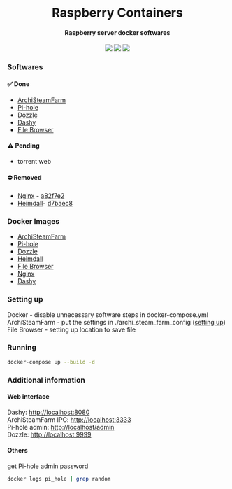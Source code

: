 <h1 align="center">
    Raspberry Containers
</h1>
<h4 align="center">
    Raspberry server docker softwares
</h3>
<p align="center">
    <img src="https://img.shields.io/github/last-commit/wesleyadriann/raspberry_giggle" />
    <img src="https://img.shields.io/github/license/wesleyadriann/raspberry_giggle" />
    <img src="https://img.shields.io/github/repo-size/wesleyadriann/raspberry_giggle" />
</p>


### Softwares

#### :white_check_mark: Done 

- [ArchiSteamFarm](https://github.com/JustArchiNET/ArchiSteamFarm) 
- [Pi-hole](https://pi-hole.net) 
- [Dozzle](https://dozzle.dev) 
- [Dashy](https://dashy.to)
- [File Browser](https://filebrowser.org/)

#### :warning: Pending
- torrent web

#### :no_entry: Removed 

- [Nginx](https://www.nginx.com) - [a82f7e2](https://github.com/WesleyAdriann/raspberry_giggle/blob/a82f7e2b02088823827561bfaa57392fcde46c82/docker-compose.yml#L8)
- [Heimdall](https://heimdall.site)- [d7baec8](https://github.com/WesleyAdriann/raspberry_giggle/blob/d7baec8b0dc60371e9867791434eceb58bde9675/docker-compose.yml#L47)

### Docker Images

- [ArchiSteamFarm](https://hub.docker.com/r/justarchi/archisteamfarm)
- [Pi-hole](https://hub.docker.com/r/pihole/pihole)
- [Dozzle](https://hub.docker.com/r/amir20/dozzle/)
- [Heimdall](https://hub.docker.com/r/linuxserver/heimdall)
- [File Browser](https://hub.docker.com/r/filebrowser/filebrowser)
- [Nginx](https://hub.docker.com/_/nginx)
- [Dashy](https://hub.docker.com/r/lissy93/dashy)



### Setting up

Docker - disable unnecessary software steps in docker-compose.yml  
ArchiSteamFarm - put the settings in ./archi_steam_farm_config ([setting up](https://github.com/JustArchiNET/ArchiSteamFarm/wiki/Setting-up))  
File Browser - setting up location to save file

### Running
```sh
docker-compose up --build -d
```

### Additional information

#### Web interface

Dashy: [http://localhost:8080](http://localhost:4000)  
ArchiSteamFarm IPC: [http://localhost:3333](http://localhost:3333)  
Pi-hole admin: [http://localhost/admin](http://localhost/admin)  
Dozzle: [http://localhost:9999](http://localhost:9999)  

#### Others

get Pi-hole admin password
```sh
docker logs pi_hole | grep random
```
